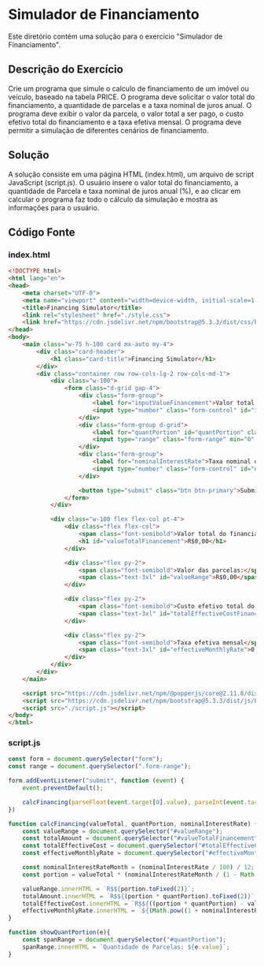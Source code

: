# Simulador de Financiamento

Este diretório contém uma solução para o exercício "Simulador de Financiamento".

## Descrição do Exercício

Crie um programa que simule o calculo de financiamento de um imóvel ou veículo, baseado na tabela PRICE. O programa deve solicitar o valor total do financiamento, a quantidade de parcelas e a taxa nominal de juros anual. O programa deve exibir o valor da parcela, o valor total a ser pago, o custo efetivo total do financiamento e a taxa efetiva mensal. O programa deve permitir a simulação de diferentes cenários de financiamento.

## Solução

A solução consiste em uma página HTML (index.html), um arquivo de script JavaScript (script.js). O usuário insere o valor total do financiamento, a quantidade de Parcela e taxa nominal de juros anual (%), e ao clicar em calcular o programa faz todo o cálculo da simulação e mostra as informações para o usuário.

## Código Fonte

### index.html

```html
<!DOCTYPE html>
<html lang="en">
<head>
    <meta charset="UTF-8">
    <meta name="viewport" content="width=device-width, initial-scale=1.0">
    <title>Financing Simulator</title>
    <link rel="stylesheet" href="./style.css">
    <link href="https://cdn.jsdelivr.net/npm/bootstrap@5.3.3/dist/css/bootstrap.min.css" rel="stylesheet" integrity="sha384-QWTKZyjpPEjISv5WaRU9OFeRpok6YctnYmDr5pNlyT2bRjXh0JMhjY6hW+ALEwIH" crossorigin="anonymous">
</head>
<body>
    <main class="w-75 h-100 card mx-auto my-4">
        <div class="card-header">
            <h1 class="card-title">Financing Simulator</h1>
        </div>
        <div class="container row row-cols-lg-2 row-cols-md-1">
            <div class="w-100">
                <form class="d-grid gap-4">
                    <div class="form-group">
                        <label for="inputValueFinancement">Valor total do financiamento</label>
                        <input type="number" class="form-control" id="inputValueFinancement" aria-describedby="valueFinancement" placeholder="Insira o valor total do financiamento">
                    </div>
                    <div class="form-group d-grid">
                        <label for="quantPortion" id="quantPortion" class="form-label">Quantidade de Parcela</label>
                        <input type="range" class="form-range" min="0" max="360" step="4" id="quantPortion" value="0" onchange="showQuantPortion(this)">
                    </div>
                    <div class="form-group">
                        <label for="nominalInterestRate">Taxa nominal de juros anual (%)</label>
                        <input type="number" class="form-control" id="nominalInterestRate" aria-describedby="InterestRate" placeholder="Insira a taxa de juros anual">
                    </div>

                    <button type="submit" class="btn btn-primary">Submit</button>
                </form>
            </div>

            <div class="w-100 flex flex-col pt-4">
                <div class="flex flex-col">
                    <span class="font-semibold">Valor total do financiamento:</span>
                    <h1 id="valueTotalFinancement">R$0,00</h1>
                </div>

                <div class="flex py-2">
                    <span class="font-semibold">Valor das parcelas:</span>
                    <span class="text-3xl" id="valueRange">R$0,00</spa>
                </div>

                <div class="flex py-2">
                    <span class="font-semibold">Custo efetivo total do financiamento:</span>
                    <span class="text-3xl" id="totalEffectiveCostFinancing">R$0,00</spa>
                </div>

                <div class="flex py-2">
                    <span class="font-semibold">Taxa efetiva mensal</span>
                    <span class="text-3xl" id="effectiveMonthlyRate">0,0%</spa>
                </div>
            </div>
        </div>
    </main>

    <script src="https://cdn.jsdelivr.net/npm/@popperjs/core@2.11.8/dist/umd/popper.min.js" integrity="sha384-I7E8VVD/ismYTF4hNIPjVp/Zjvgyol6VFvRkX/vR+Vc4jQkC+hVqc2pM8ODewa9r" crossorigin="anonymous"></script>
    <script src="https://cdn.jsdelivr.net/npm/bootstrap@5.3.3/dist/js/bootstrap.min.js" integrity="sha384-0pUGZvbkm6XF6gxjEnlmuGrJXVbNuzT9qBBavbLwCsOGabYfZo0T0to5eqruptLy" crossorigin="anonymous"></script>
    <script src="./script.js"></script>
</body>
</html>
```

### script.js
```js
const form = document.querySelector("form");
const range = document.querySelector(".form-range");

form.addEventListener("submit", function (event) {
    event.preventDefault();

    calcFinancing(parseFloat(event.target[0].value), parseInt(event.target[1].value), parseInt(event.target[2].value));
})

function calcFinancing(valueTotal, quantPortion, nominalInterestRate) {
    const valueRange = document.querySelector("#valueRange");
    const totalAmount = document.querySelector("#valueTotalFinancement");
    const totalEffectiveCost = document.querySelector("#totalEffectiveCostFinancing");
    const effectiveMonthlyRate = document.querySelector("#effectiveMonthlyRate");

    const nominalInterestRateMonth = (nominalInterestRate / 100) / 12;
    const portion = valueTotal * (nominalInterestRateMonth / (1 - Math.pow((1 + nominalInterestRateMonth), -quantPortion)));

    valueRange.innerHTML = `R$${portion.toFixed(2)}`;
    totalAmount.innerHTML = `R$${(portion * quantPortion).toFixed(2)}`
    totalEffectiveCost.innerHTML = `R$${((portion * quantPortion) - valueTotal).toFixed(2)}`
    effectiveMonthlyRate.innerHTML = `${(Math.pow((1 + nominalInterestRateMonth), (1/12)) - 1).toFixed(5)}%`
}

function showQuantPortion(e){
    const spanRange = document.querySelector("#quantPortion");
    spanRange.innerHTML = `Quantidade de Parcelas: ${e.value}`;
}
```